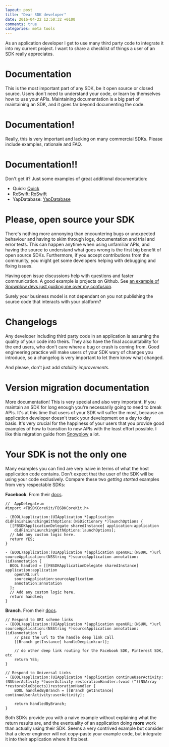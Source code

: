 ```yaml
---
layout: post
title: "Dear SDK developer"
date: 2016-04-22 12:50:32 +0100
comments: true
categories: meta tools
---
```


As an application developer I get to use many third party code to integrate it into my current project. I want to share a checklist of things a user of an SDK really appreciates.

<!-- more -->

# Documentation

This is the most important part of any SDK, be it open source or closed source. Users don't need to understand your code, or learn by themselves how to use your APIs. Maintaining documentation is a big part of maintaining an SDK, and it goes far beyond documenting the code.

# Documentation!

Really, this is very important and lacking on many commercial SDKs. Please include examples, rationale and FAQ.

# Documentation!!

Don't get it? Just some examples of great additional documentation:

- Quick: [Quick]
- RxSwift: [RxSwift]
- YapDatabase: [YapDatabase]

# Please, open source your SDK

There's nothing more annonying than encountering bugs or unexpected behaviour and having to skim through logs, documentation and trial and error tests. This can happen anytime when using unfamiliar APIs, and having the source to understand what goes wrong is the first big benefit of open source SDKs. Furthermore, if you accept contributions from the community, you might get some developers helping with debugging and fixing issues.

Having open issue discussions help with questions and faster communication. A good example is projects on Github. See [an example of Snowplow devs just guiding me over my confusion][snowplow-github-discussion].

Surely your business model is not dependant on you not publishing the source code that interacts with your platform?

# Changelogs

Any developer including third party code in an application is assuming the quality of your code into theirs. They also have the final accountability for the end users, who don't care where a bug or crash is coming from. Good engineering practice will make users of your SDK wary of changes you introduce, so a changelog is very important to let them know what changed.

And please, don't just add *stability improvements*.

# Version migration documentation

More documentation! This is very special and also very important. If you maintain an SDK for long enough you're necessarily going to need to break APIs. It's at this time that users of your SDK will suffer the most, because an application developer doesn't track your development on a day to day basis. It's very crucial for the happiness of your users that you provide good examples of how to transition to new APIs with the least effort possible. I like this migration guide from [Snowplow][snowplow-migration-guide] a lot.

# Your SDK is not the only one

Many examples you can find are very naive in terms of what the host application code contains. Don't expect that the user of the SDK will be using your code exclusively. Compare these two *getting started* examples from very respectable SDKs:

**Facebook**. From their [docs][fbsdk].

```objc
//  AppDelegate.m
#import <FBSDKCoreKit/FBSDKCoreKit.h>

- (BOOL)application:(UIApplication *)application didFinishLaunchingWithOptions:(NSDictionary *)launchOptions {
  [[FBSDKApplicationDelegate sharedInstance] application:application
    didFinishLaunchingWithOptions:launchOptions];
  // Add any custom logic here.
  return YES;
}

- (BOOL)application:(UIApplication *)application openURL:(NSURL *)url sourceApplication:(NSString *)sourceApplication annotation:(id)annotation {
  BOOL handled = [[FBSDKApplicationDelegate sharedInstance] application:application
    openURL:url
    sourceApplication:sourceApplication
    annotation:annotation
  ];
  // Add any custom logic here.
  return handled;
}
```

**Branch**. From their [docs][branch].
```objc
// Respond to URI scheme links
- (BOOL)application:(UIApplication *)application openURL:(NSURL *)url sourceApplication:(NSString *)sourceApplication annotation:(id)annotation {
    // pass the url to the handle deep link call
    [[Branch getInstance] handleDeepLink:url];

    // do other deep link routing for the Facebook SDK, Pinterest SDK, etc
    return YES;
}

// Respond to Universal Links
- (BOOL)application:(UIApplication *)application continueUserActivity:(NSUserActivity *)userActivity restorationHandler:(void (^)(NSArray *restorableObjects))restorationHandler {
    BOOL handledByBranch = [[Branch getInstance] continueUserActivity:userActivity];

    return handledByBranch;
}
```

Both SDKs provide you with a naive example without explaining what the return results are, and the eventuality of an application doing **more** work than actually using their SDK. Seems a very contrived example but consider that a clever engineer will not copy-paste your example code, but integrate it into their application where it fits best.

[YapDatabase]: https://github.com/yapstudios/YapDatabase/wiki
[RxSwift]: https://github.com/ReactiveX/RxSwift/tree/master/Documentation
[Quick]: https://github.com/Quick/Quick/tree/master/Documentation/en-us
[snowplow-github-discussion]: https://github.com/snowplow/snowplow-objc-tracker/issues/274
[snowplow-migration-guide]: http://snowplowanalytics.com/blog/2016/01/18/snowplow-objective-c-tracker-0.6.0-released/
[fbsdk]: https://developers.facebook.com/docs/ios/getting-started#delegate
[branch]: https://dev.branch.io/getting-started/sdk-integration-guide/guide/ios/#start-a-branch-session
